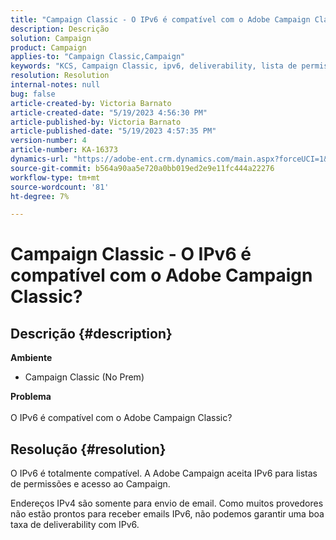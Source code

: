 ```yaml
---
title: "Campaign Classic - O IPv6 é compatível com o Adobe Campaign Classic?"
description: Descrição
solution: Campaign
product: Campaign
applies-to: "Campaign Classic,Campaign"
keywords: "KCS, Campaign Classic, ipv6, deliverability, lista de permissões"
resolution: Resolution
internal-notes: null
bug: false
article-created-by: Victoria Barnato
article-created-date: "5/19/2023 4:56:30 PM"
article-published-by: Victoria Barnato
article-published-date: "5/19/2023 4:57:35 PM"
version-number: 4
article-number: KA-16373
dynamics-url: "https://adobe-ent.crm.dynamics.com/main.aspx?forceUCI=1&pagetype=entityrecord&etn=knowledgearticle&id=573bfb18-66f6-ed11-8848-6045bd0065b6"
source-git-commit: b564a90aa5e720a0bb019ed2e9e11fc444a22276
workflow-type: tm+mt
source-wordcount: '81'
ht-degree: 7%

---
```


# Campaign Classic - O IPv6 é compatível com o Adobe Campaign Classic?

## Descrição {#description}

<b>Ambiente</b>
- Campaign Classic (No Prem)

<b>Problema</b><br><br>O IPv6 é compatível com o Adobe Campaign Classic?

## Resolução {#resolution}


O IPv6 é totalmente compatível. A Adobe Campaign aceita IPv6 para listas de permissões e acesso ao Campaign.

Endereços IPv4 são somente para envio de email. Como muitos provedores não estão prontos para receber emails IPv6, não podemos garantir uma boa taxa de deliverability com IPv6.
